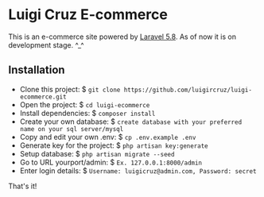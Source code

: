 # Luigi Cruz E-commerce 

This is an e-commerce site powered by [Laravel 5.8](https://laravel.com/docs/5.8). As of now it is on development stage. ^_^

## Installation
* Clone this project:            $ `git clone https://github.com/luigircruz/luigi-ecommerce.git`
* Open the project:              $ `cd luigi-ecommerce`
* Install dependencies:          $ `composer install`
* Create your own database:      $ `create database with your preferred name on your sql server/mysql`
* Copy and edit your own .env:   $ `cp .env.example .env`
* Generate key for the project:  $ `php artisan key:generate`
* Setup database:                $ `php artisan migrate --seed`
* Go to URL yourport/admin:      $ `Ex. 127.0.0.1:8000/admin`
* Enter login details:           $ `Username: luigicruz@admin.com, Password: secret`

That's it!

